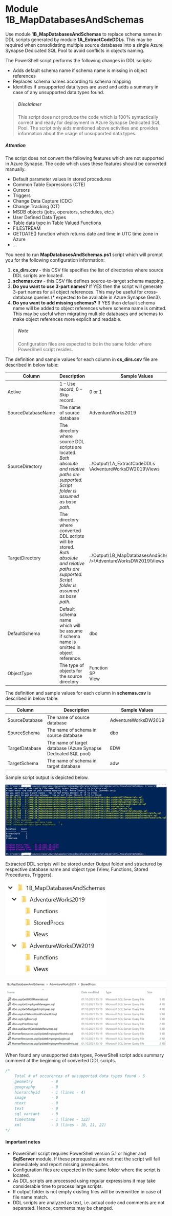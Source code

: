 
# **Module 1B_MapDatabasesAndSchemas** 

Use module **1B_MapDatabasesAndSchemas** to replace schema names in DDL scripts generated by module **1A_ExtractCodeDDLs**. This may be required when consolidating multiple source databases into a single Azure Synapse Dedicated SQL Pool to avoid conflicts in objects naming.

The PowerShell script performs the following changes in DDL scripts:

- Adds default schema name if schema name is missing in object references
- Replaces schema names according to schema mapping
- Identifies if unsupported data types are used and adds a summary in case of any unsupported data types found.

> ##### Disclaimer
>
> This script does not produce the code which is 100% syntactically correct and ready for deployment in Azure Synapse Dedicated SQL Pool. The script only aids mentioned above activities and provides information about the usage of unsupported data types.



##### Attention

The script does not convert the following features which are not supported in Azure Synapse. The code which uses these features should be converted manually.

- Default parameter values in stored procedures
- Common Table Expressions (CTE)
- Cursors
- Triggers
- Change Data Capture (CDC)
- Change Tracking (CT)
- MSDB objects (jobs, operators, schedules, etc.)
- User Defined Data Types
- Table data type in Table Valued Functions
- FILESTREAM
- GETDATE() function which returns date and time in UTC time zone in Azure 
- ...



You need to run **MapDatabasesAndSchemas.ps1** script which will prompt you for the following configuration information:

1. **cs_dirs.csv** - this CSV file specifies the list of directories where source DDL scripts are located.
2. **schemas.csv** - this CSV file defines source-to-target schema mapping.
3. **Do you want to use 3-part names?** If YES then the script will generate 3-part names for all object references. This may be useful for cross-database queries (* expected to be available in Azure Synapse Gen3).
4. **Do you want to add missing schemas?** If YES then default schema name will be added to object references where schema name is omitted. This may be useful when migrating multiple databases and schemas to make object references more explicit and readable.

> ##### **Note**
>
> Configuration files are expected to be in the same folder where PowerShell script resides.

The definition and sample values for each column in **cs_dirs.csv** file are described in below table:

| Column             | Description                                                  | Sample Values                                                |
| ------------------ | ------------------------------------------------------------ | ------------------------------------------------------------ |
| Active             | 1 – Use record,  0 – Skip record.                            | 0 or 1                                                       |
| SourceDatabaseName | The name of source database                                  | AdventureWorks2019                                           |
| SourceDirectory    | The directory where source DDL scripts are located.<br />*Both absolute and relative paths are supported. Script folder is assumed as base path.* | ..\Output\1A_ExtractCodeDDLs<br />\AdventureWorksDW2019\Views |
| TargetDirectory    | The directory where converted DDL scripts will be stored.<br />*Both absolute and relative paths are supported. Script folder is assumed as base path.* | ..\Output\1B_MapDatabasesAndSchemas\<br />\AdventureWorksDW2019\Views |
| DefaultSchema      | Default schema name which will be assume if schema name is omitted in object reference. | dbo                                                          |
| ObjectType         | The type of objects for the source directory                 | Function<br />SP<br />View                                   |

The definition and sample values for each column in **schemas.csv** is described in below table:

| Column         | Description                                                  | Sample Values        |
| -------------- | ------------------------------------------------------------ | -------------------- |
| SourceDatabase | The name of source database                                  | AdventureWorksDW2019 |
| SourceSchema   | The name of schema in source database                        | dbo                  |
| TargetDatabase | The name of target database (Azure Synapse Dedicated SQL pool) | EDW                  |
| TargetSchema   | The name of schema in target database                        | adw                  |

Sample script output is depicted below.

![](..\\images\M1B_ScriptOutput.JPG)

Extracted DDL scripts will be stored under Output folder and structured by respective database name and object type (View, Functions, Stored Procedures, Triggers).

![](..\\images\M1B_OutputFolder.JPG)

![](..\\images\M1B_SampleFolder.JPG)

When found any unsupported data types, PowerShell script adds summary comment at the beginning of converted DDL scripts.

```sql
/*
	Total # of occurences of unsupported data types found - 5
	geometry        - 0
	geography       - 0
	hierarchyid     - 1 (lines - 4)
	image           - 0
	ntext           - 0
	text            - 0
	sql_variant     - 0
	timestamp       - 1 (lines - 122)
	xml             - 3 (lines - 10, 21, 22)
*/
```



#### **Important notes**

- PowerShell script requires PowerShell version 5.1 or higher and **SqlServer** module. If these prerequsites are not met the script will fail immediately and report missing prerequisites.
- Configuration files are expected in the same folder where the script is located.
- As DDL scripts are processed using regular expressions it may take considerable time to process large scripts.
- If output folder is not empty existing files will be overwritten in case of file name match.
- DDL scripts are analyzed as text, i.e. actual code and comments are not separated. Hence, comments may be changed.


